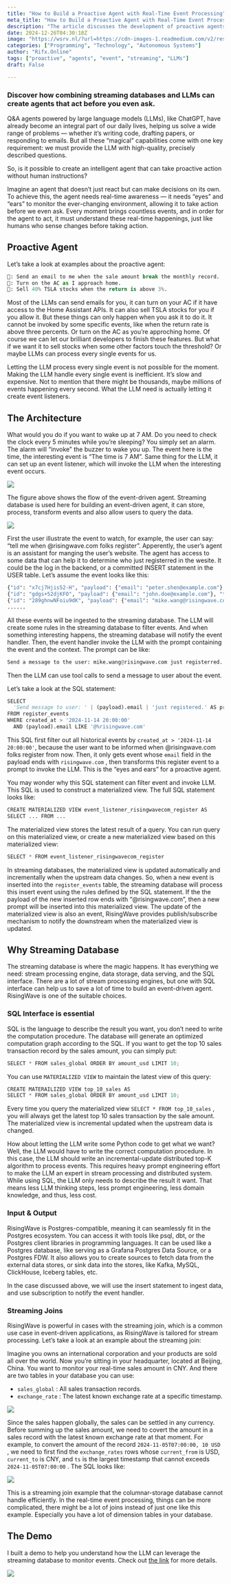 ```yaml
---
title: "How to Build a Proactive Agent with Real-Time Event Processing"
meta_title: "How to Build a Proactive Agent with Real-Time Event Processing"
description: "The article discusses the development of proactive agents using real-time event processing combined with streaming databases and large language models (LLMs). It emphasizes the need for these agents to monitor events continuously, enabling them to act autonomously based on predefined conditions. By utilizing event listeners and streaming databases, the agents can efficiently process numerous events and invoke LLMs when specific thresholds are met. This architecture allows for automated actions, such as sending notifications or executing trades, without requiring direct human input. The article highlights the advantages of using SQL for querying and managing data in streaming environments, exemplified by the RisingWave database."
date: 2024-12-26T04:30:18Z
image: "https://wsrv.nl/?url=https://cdn-images-1.readmedium.com/v2/resize:fit:800/1*F2O-619SAGxFhtSvqFCHfQ.jpeg"
categories: ["Programming", "Technology", "Autonomous Systems"]
author: "Rifx.Online"
tags: ["proactive", "agents", "event", "streaming", "LLMs"]
draft: False

---
```






### Discover how combining streaming databases and LLMs can create agents that act before you even ask.



Q\&A agents powered by large language models (LLMs), like ChatGPT, have already become an integral part of our daily lives, helping us solve a wide range of problems — whether it’s writing code, drafting papers, or responding to emails. But all these “magical” capabilities come with one key requirement: we must provide the LLM with high\-quality, precisely described questions.

So, is it possible to create an intelligent agent that can take proactive action without human instructions?

Imagine an agent that doesn’t just react but can make decisions on its own. To achieve this, the agent needs real\-time awareness — it needs “eyes” and “ears” to monitor the ever\-changing environment, allowing it to take action before we even ask. Every moment brings countless events, and in order for the agent to act, it must understand these real\-time happenings, just like humans who sense changes before taking action.


## Proactive Agent

Let’s take a look at examples about the proactive agent:


```python
🤔: Send an email to me when the sale amount break the monthly record.
🤔: Turn on the AC as I approach home.
🤔: Sell 40% TSLA stocks when the return is above 3%.
```
Most of the LLMs can send emails for you, it can turn on your AC if it have access to the Home Assistant APIs. It can also sell TSLA stocks for you if you allow it. But these things can only happen when you ask it to do it. It cannot be invoked by some specific events, like when the return rate is above three percents. Or turn on the AC as you’re approching home. Of course we can let our brilliant developers to finish these features. But what if we want it to sell stocks when some other factors touch the threshold? Or maybe LLMs can process every single events for us.

Letting the LLM process every single event is not possible for the moment. Making the LLM handle every single event is inefficient. It’s slow and expensive. Not to mention that there might be thousands, maybe millions of events happening every second. What the LLM need is actually letting it create event listeners.


## The Architecture

What would you do if you want to wake up at 7 AM. Do you need to check the clock every 5 minutes while you’re sleeping? You simply set an alarm. The alarm will “invoke” the buzzer to wake you up. The event here is the time, the interesting event is “The time is 7 AM”. Same thing for the LLM, it can set up an event listener, which will invoke the LLM when the interesting event occurs.

![](https://wsrv.nl/?url=https://cdn-images-1.readmedium.com/v2/resize:fit:800/0*WX5RAKAMIjdUk0Af.png)

The figure above shows the flow of the event\-driven agent. Streaming database is used here for building an event\-driven agent, it can store, process, transform events and also allow users to query the data.

![](https://wsrv.nl/?url=https://cdn-images-1.readmedium.com/v2/resize:fit:800/0*CQUXsGhjIyCJQFG8.png)

First the user illustrate the event to watch, for example, the user can say: “tell me when @risingwave.com folks register”. Apperently, the user’s agent is an assistant for manging the user’s website. The agent has access to some data that can help it to determine who just registerred in the wesite. It could be the log in the backend, or a committed INSERT statement in the USER table. Let’s assume the event looks like this:


```python
{"id": "x7cj7Hjis52-H", "payload": {"email": "peter.shen@example.com"}, "timestamp": 2024-11-14T06:00:00""}
{"id": "gdgs+52djKFO", "payload": {"email": "john.doe@example.com"}, "timestamp": 2024-11-14T07:00:00""}
{"id": "289ghnwNFoiu9dK", "payload": {"email": "mike.wang@risingwave.com"}, "timestamp": 2024-11-14T08:00:00""}
......
```
All these events will be ingested to the streaming database. The LLM will create some rules in the streaming database to filter events. And when something interesting happens, the streaming database will notify the event handler. Then, the event handler invoke the LLM with the prompt containing the event and the context. The prompt can be like:


```python
Send a message to the user: mike.wang@risingwave.com just registerred.
```
Then the LLM can use tool calls to send a message to user about the event.

Let’s take a look at the SQL statement:


```python
SELECT
  'Send message to user: ' | (payload).email | 'just registered.' AS prompt
FROM register_events
WHERE created_at > '2024-11-14 20:00:00' 
  AND (payload).email LIKE '@%risingwave.com'
```
This SQL first filter out all historical events by `created_at > '2024-11-14 20:00:00'`, because the user want to be informed when @risingwave.com folks register from now. Then, it only gets event whose `email` field in the payload ends with `risingwave.com` , then transforms this register event to a prompt to invoke the LLM. This is the “eyes and ears” for a proactive agent.

You may wonder why this SQL statement can filter event and invoke LLM. This SQL is used to construct a materialized view. The full SQL statement looks like:


```python
CREATE MATERIALIZED VIEW event_listener_risingwavecom_register AS
SELECT ... FROM ...
```
The materialized view stores the latest result of a query. You can run query on this materialized view, or create a new materialized view based on this materialized view:


```python
SELECT * FROM event_listener_risingwavecom_register
```
In streaming databases, the materialized view is updated automatically and incrementally when the upstream data changes. So, when a new event is inserted into the `register_events` table, the streaming database will process this insert event using the rules defined by the SQL statement. If the the payload of the new inserted row ends with “@risingwave.com”, then a new prompt will be inserted into this materialized view. The update of the materialized view is also an event, RisingWave provides publish/subscribe mechanism to notify the downstream when the materialized view is updated.


## Why Streaming Database

The streaming database is where the magic happens. It has everything we need: stream processing engine, data storage, data serving, and the SQL interface. There are a lot of stream processing engines, but one with SQL interface can help us to save a lot of time to build an event\-driven agent. RisingWave is one of the suitable choices.


### SQL Interface is essential

SQL is the language to describe the result you want, you don’t need to write the computation procedure. The database will generate an optimized computation graph according to the SQL. If you want to get the top 10 sales transaction record by the sales amount, you can simply put:


```python
SELECT * FROM sales_global ORDER BY amount_usd LIMIT 10;
```
You can use `MATERIALIZED VIEW` to maintain the latest view of this query:


```python
CREATE MATERAILIZED VIEW top_10_sales AS
SELECT * FROM sales_global ORDER BY amount_usd LIMIT 10;
```
Every time you query the materialized view `SELECT * FROM top_10_sales` , you will always get the latest top 10 sales transaction by the sale amount. The materialized view is incremental updated when the upstream data is changed.

How about letting the LLM write some Python code to get what we want? Well, the LLM would have to write the correct computation procedure. In this case, the LLM should write an incremental\-update distributed top\-K algorithm to process events. This requires heavy prompt engineering effort to make the LLM an expert in stream processing and distributed system. While using SQL, the LLM only needs to describe the result it want. That means less LLM thinking steps, less prompt engineering, less domain knowledge, and thus, less cost.


### Input \& Output

RisingWave is Postgres\-compatible, meaning it can seamlessly fit in the Postgres ecosystem. You can access it with tools like psql, dbt, or the Postgres client libraries in programming languages. It can be used like a Postgres database, like serving as a Grafana Postgres Data Source, or a Postgres FDW. It also allows you to create sources to fetch data from the external data stores, or sink data into the stores, like Kafka, MySQL, ClickHouse, Iceberg tables, etc.

In the case discussed above, we will use the insert statement to ingest data, and use subscription to notify the event handler.


### Streaming Joins

RisingWave is powerful in cases with the streaming join, which is a common use case in event\-driven applications, as RisingWave is tailored for stream processing. Let’s take a look at an example about the streaming join:

Imagine you owns an international corporation and your products are sold all over the world. Now you’re sitting in your headquarter, located at Beijing, China. You want to monitor your real\-time sales amount in CNY. And there are two tables in your database you can use:

* `sales_global` : All sales transaction records.
* `exchange_rate` : The latest known exchange rate at a specific timestamp.

![](https://wsrv.nl/?url=https://cdn-images-1.readmedium.com/v2/resize:fit:800/0*wheuAHvbjZJjFolG.png)

Since the sales happen globally, the sales can be settled in any currency. Before summing up the sales amount, we need to covert the amount in a sales record with the latest known exchange rate at that moment. For example, to convert the amount of the record `2024-11-05T07:00:00, 10 USD` , we need to first find the `exchange_rates` rows whose `current_from` is USD, `current_to` is CNY, and `ts` is the largest timestamp that cannot exceeds `2024-11-05T07:00:00` . The SQL looks like:

![](https://wsrv.nl/?url=https://cdn-images-1.readmedium.com/v2/resize:fit:800/0*CAnN1VZhE93klrYJ.png)

This is a streaming join example that the columnar\-storage database cannot handle efficiently. In the real\-time event processing, things can be more complicated, there might be a lot of joins instead of just one like this example. Especially you have a lot of dimension tables in your database.


## The Demo

I built a demo to help you understand how the LLM can leverage the streaming database to monitor events. Check out [the link](https://github.com/cloudcarver/event-driven-agent-demo) for more details.

![](https://wsrv.nl/?url=https://cdn-images-1.readmedium.com/v2/resize:fit:800/0*ZKP6BaYKa9R7-TyV.png)


